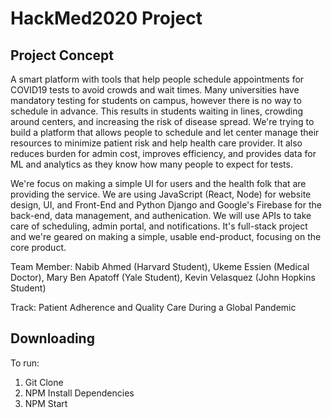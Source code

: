 # HackMed2020 Project

## Project Concept

A smart platform with tools that help people schedule appointments for COVID19 tests to avoid crowds and wait times. Many universities have mandatory testing for students on campus, however there is no way to schedule in advance. This results in students waiting in lines, crowding around centers, and increasing the risk of disease spread. We're trying to build a platform that allows people to schedule and let center manage their resources to minimize patient risk and help health care provider. It also reduces burden for admin cost, improves efficiency, and provides data for ML and analytics as they know how many people to expect for tests.

We're focus on making a simple UI for users and the health folk that are providing the service. We are using JavaScript (React, Node) for website design, UI, and Front-End and Python Django and Google's Firebase for the back-end, data management, and authenication. We will use APIs to take care of scheduling, admin portal, and notifications. It's full-stack project and we're geared on making a simple, usable end-product, focusing on the core product.

Team Member: Nabib Ahmed (Harvard Student), Ukeme Essien (Medical Doctor), Mary Ben Apatoff (Yale Student), Kevin Velasquez (John Hopkins Student)

Track: Patient Adherence and Quality Care During a Global Pandemic

## Downloading

To run:

1. Git Clone
2. NPM Install Dependencies
3. NPM Start
